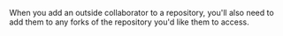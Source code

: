 When you add an outside collaborator to a repository, you'll also need to add them to any forks of the repository you'd like them to access.
